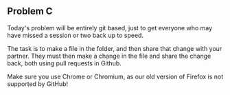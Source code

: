 Problem C
---------

Today's problem will be entirely git based, just to get everyone who may have missed a session or two back up to speed. 

The task is to make a file in the folder, and then share that change with your partner. 
They must then make a change in the file and share the change back, both using pull requests in Github. 

Make sure you use Chrome or Chromium, as our old version of Firefox is not supported by GitHub!
